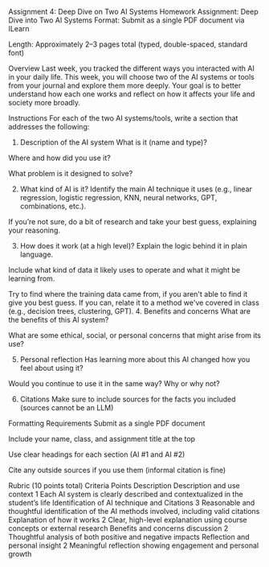 Assignment 4: Deep Dive on Two AI Systems
Homework Assignment: Deep Dive into Two AI Systems
Format: Submit as a single PDF document via ILearn

Length: Approximately 2–3 pages total (typed, double-spaced, standard font)

Overview
Last week, you tracked the different ways you interacted with AI in your daily life. This week, you will choose two of the AI systems or tools from your journal and explore them more deeply. Your goal is to better understand how each one works and reflect on how it affects your life and society more broadly.

Instructions
For each of the two AI systems/tools, write a section that addresses the following:

1. Description of the AI system
What is it (name and type)?

Where and how did you use it?

What problem is it designed to solve?

2. What kind of AI is it?
Identify the main AI technique it uses (e.g., linear regression, logistic regression, KNN, neural networks, GPT, combinations, etc.).

If you’re not sure, do a bit of research and take your best guess, explaining your reasoning.

3. How does it work (at a high level)?
Explain the logic behind it in plain language.

Include what kind of data it likely uses to operate and what it might be learning from.

Try to find where the training data came from, if you aren't able to find it give you best guess.
If you can, relate it to a method we've covered in class (e.g., decision trees, clustering, GPT).
4. Benefits and concerns
What are the benefits of this AI system?

What are some ethical, social, or personal concerns that might arise from its use?

5. Personal reflection
Has learning more about this AI changed how you feel about using it?

Would you continue to use it in the same way? Why or why not?

6. Citations
Make sure to include sources for the facts you included (sources cannot be an LLM)


Formatting Requirements
Submit as a single PDF document

Include your name, class, and assignment title at the top

Use clear headings for each section (AI #1 and AI #2)

Cite any outside sources if you use them (informal citation is fine)

Rubric (10 points total)
Criteria	Points	Description
Description and use context	1	Each AI system is clearly described and contextualized in the student’s life
Identification of AI technique and Citations	3	Reasonable and thoughtful identification of the AI methods involved, including valid citations
Explanation of how it works	2	Clear, high-level explanation using course concepts or external research
Benefits and concerns discussion	2	Thoughtful analysis of both positive and negative impacts
Reflection and personal insight	2	Meaningful reflection showing engagement and personal growth